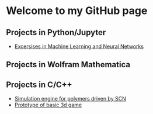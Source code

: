 # Welcome to my GitHub page 

## Projects in Python/Jupyter
* [Excersises in Machine Learning and Neural Networks](https://github.com/maciej-majka/machine_learning_course)

## Projects in Wolfram Mathematica

## Projects in C/C++
* [Simulation engine for polymers driven by SCN](https://github.com/maciej-majka/simulation_SCN)
* [Prototype of basic 3d game](https://github.com/maciej-majka/3d_game)


<!--
**maciej-majka/maciej-majka** is a ✨ _special_ ✨ repository because its `README.md` (this file) appears on your GitHub profile.

Here are some ideas to get you started:

- 🔭 I’m currently working on ...
- 🌱 I’m currently learning ...
- 👯 I’m looking to collaborate on ...
- 🤔 I’m looking for help with ...
- 💬 Ask me about ...
- 📫 How to reach me: ...
- 😄 Pronouns: ...
- ⚡ Fun fact: ...
-->
